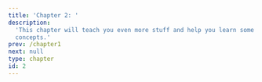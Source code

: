 ```yaml
---
title: 'Chapter 2: '
description:
  'This chapter will teach you even more stuff and help you learn some new
  concepts.'
prev: /chapter1
next: null
type: chapter
id: 2
---
```

